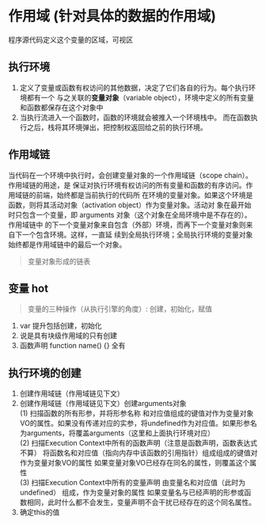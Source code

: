 # 作用域 (针对具体的数据的作用域)
程序源代码定义这个变量的区域，可视区

## 执行环境
1. 定义了变量或函数有权访问的其他数据，决定了它们各自的行为。每个执行环境都有一个 与之关联的**变量对象**（variable object），环境中定义的所有变量和函数都保存在这个对象中  
2. 当执行流进入一个函数时，函数的环境就会被推入一个环境栈中。 而在函数执行之后，栈将其环境弹出，把控制权返回给之前的执行环境。

## 作用域链 
当代码在一个环境中执行时，会创建变量对象的一个作用域链（scope chain）。作用域链的用途，是 保证对执行环境有权访问的所有变量和函数的有序访问。作用域链的前端，始终都是当前执行的代码所 在环境的变量对象。如果这个环境是函数，则将其活动对象（activation object）作为变量对象。活动对 象在最开始时只包含一个变量，即 arguments 对象（这个对象在全局环境中是不存在的）。作用域链中 的下一个变量对象来自包含（外部）环境，而再下一个变量对象则来自下一个包含环境。这样，一直延 续到全局执行环境；全局执行环境的变量对象始终都是作用域链中的最后一个对象。
> 变量对象形成的链表

## 变量 hot
> 变量的三种操作（从执行引擎的角度）: 创建，初始化，赋值
1. var 提升包括创建，初始化
2. 说是具有块级作用域的只有创建
3. 函数声明 function name() {} 全有

## 执行环境的创建
1. 创建作用域链（作用域链见下文）
2.  创建作用域链（作用域链见下文）创建arguments对象  
(1) 扫描函数的所有形参，并将形参名称 和对应值组成的键值对作为变量对象VO的属性。如果没有传递对应的实参，将undefined作为对应值。如果形参名为arguments，将覆盖arguments（这里和上面执行环境对应）  
(2) 扫描Execution Context中所有的函数声明（注意是函数声明，函数表达式不算）
将函数名和对应值（指向内存中该函数的引用指针）组成组成的键值对作为变量对象VO的属性
如果变量对象VO已经存在同名的属性，则覆盖这个属性  
(3) 扫描Execution Context中所有的变量声明
由变量名和对应值（此时为undefined） 组成，作为变量对象的属性
如果变量名与已经声明的形参或函数相同，此时什么都不会发生，变量声明不会干扰已经存在的这个同名属性。
3. 确定this的值